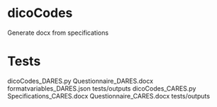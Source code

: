 # dicoCodes
Generate docx from specifications


# Tests
dicoCodes_DARES.py Questionnaire_DARES.docx formatvariables_DARES.json tests/outputs
dicoCodes_CARES.py Specifications_CARES.docx Questionnaire_CARES.docx tests/outputs


